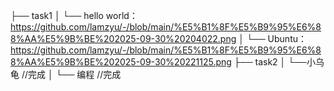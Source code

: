├── task1
│   └── hello world：https://github.com/lamzyu/-/blob/main/%E5%B1%8F%E5%B9%95%E6%88%AA%E5%9B%BE%202025-09-30%20204022.png
│   └── Ubuntu：https://github.com/lamzyu/-/blob/main/%E5%B1%8F%E5%B9%95%E6%88%AA%E5%9B%BE%202025-09-30%20221125.png
├── task2
│   └──小乌龟    //完成
│   └── 编程     //完成
